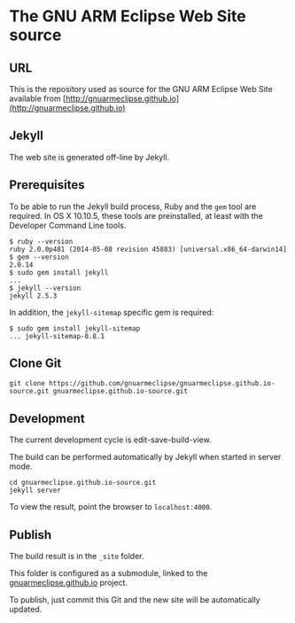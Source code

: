 # The GNU ARM Eclipse Web Site source

## URL

This is the repository used as source for the GNU ARM Eclipse Web Site available from [http://gnuarmeclipse.github.io](http://gnuarmeclipse.github.io)


## Jekyll

The web site is generated off-line by Jekyll.

## Prerequisites

To be able to run the Jekyll build process, Ruby and the `gem` tool are required. In OS X 10.10.5, these tools are preinstalled, at least with the Developer Command Line tools.

	$ ruby --version
	ruby 2.0.0p481 (2014-05-08 revision 45883) [universal.x86_64-darwin14]
	$ gem --version
	2.0.14
	$ sudo gem install jekyll
	...
	$ jekyll --version
	jekyll 2.5.3
	

In addition, the `jekyll-sitemap` specific gem is required:

	$ sudo gem install jekyll-sitemap
	... jekyll-sitemap-0.8.1
 

## Clone Git

	git clone https://github.com/gnuarmeclipse/gnuarmeclipse.github.io-source.git gnuarmeclipse.github.io-source.git

## Development

The current development cycle is edit-save-build-view.

The build can be performed automatically by Jekyll when started in server mode.

	cd gnuarmeclipse.github.io-source.git
	jekyll server

To view the result, point the browser to `localhost:4000`.

## Publish

The build result is in the `_site` folder.

This folder is configured as a submodule, linked to the [gnuarmeclipse.github.io](https://github.com/gnuarmeclipse/gnuarmeclipse.github.io) project.

To publish, just commit this Git and the new site will be automatically updated.


